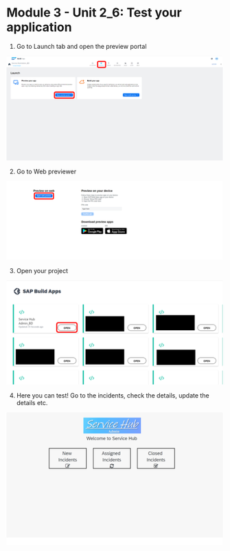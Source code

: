 # Module 3 - Unit 2_6: Test your application


1. Go to Launch tab and open the preview portal 

![](../screenshots/Picture173.png)


2. Go to Web previewer

![](../screenshots/Picture174.png)


3. Open your project 

![](../screenshots/Picture175.png)


4. Here you can test! Go to the incidents, check the details, update the details etc.

![](../screenshots/Picture176.png)

